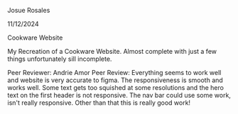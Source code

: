 Josue Rosales

11/12/2024

Cookware Website

My Recreation of a Cookware Website. Almost complete with just a few things unfortunately sill incomplete.

Peer Reviewer: Andrie  Amor
Peer Review: Everything seems to work well and website is very accurate to figma. The responsiveness is smooth and works well. Some text  gets too squished at some resolutions and the hero text on the first header is not responsive. The nav bar could use some work, isn't really responsive. Other than that this is really good work!
